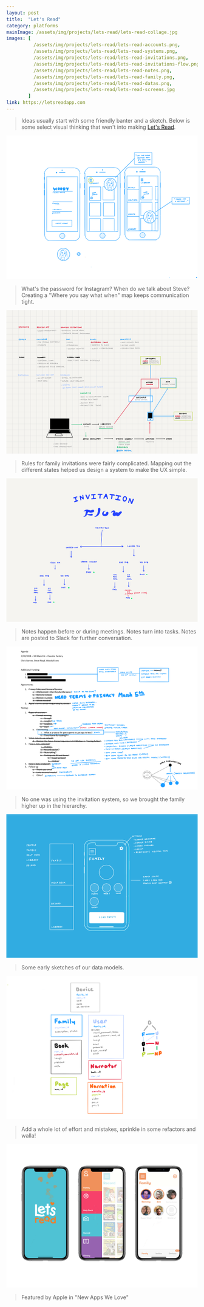 ```yaml
---
layout: post
title:  "Let's Read"
category: platforms
mainImage: /assets/img/projects/lets-read/lets-read-collage.jpg
images: [
          /assets/img/projects/lets-read/lets-read-accounts.png,
          /assets/img/projects/lets-read/lets-read-systems.png,
          /assets/img/projects/lets-read/lets-read-invitations.png,
          /assets/img/projects/lets-read/lets-read-invitations-flow.png,
          /assets/img/projects/lets-read/lets-read-notes.png,
          /assets/img/projects/lets-read/lets-read-family.png,
          /assets/img/projects/lets-read/lets-read-datas.png,
          /assets/img/projects/lets-read/lets-read-screens.jpg
        ]
link: https://letsreadapp.com
---
```


> Ideas usually start with some friendly banter and a sketch. Below is some select visual thinking that wen't into making [Let's Read](https://letsreadapp.com).

![alt text](/assets/img/projects/lets-read/lets-read-accounts.png)

> What's the password for Instagram? When do we talk about Steve?
> Creating a "Where you say what when" map keeps communication tight.

![alt text](/assets/img/projects/lets-read/lets-read-systems.png)

> Rules for family invitations were fairly complicated. Mapping out the different states helped us design a system to make the UX simple.

![alt text](/assets/img/projects/lets-read/lets-read-invitations-flow.png)

> Notes happen before or during meetings. Notes turn into tasks. Notes are posted to Slack for further conversation.

![alt text](/assets/img/projects/lets-read/lets-read-notes.png)

> No one was using the invitation system, so we brought the family higher up in the hierarchy.

![alt text](/assets/img/projects/lets-read/lets-read-family.png)

> Some early sketches of our data models.

![alt text](/assets/img/projects/lets-read/lets-read-datas.png)

> Add a whole lot of effort and mistakes, sprinkle in some refactors and walla! 

![alt text](/assets/img/projects/lets-read/lets-read-screens.jpg)

> Featured by Apple in "New Apps We Love"

